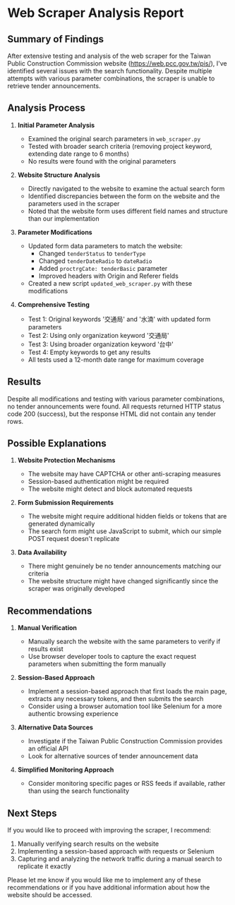 # Web Scraper Analysis Report

## Summary of Findings

After extensive testing and analysis of the web scraper for the Taiwan Public Construction Commission website (https://web.pcc.gov.tw/pis/), I've identified several issues with the search functionality. Despite multiple attempts with various parameter combinations, the scraper is unable to retrieve tender announcements.

## Analysis Process

1. **Initial Parameter Analysis**
   - Examined the original search parameters in `web_scraper.py`
   - Tested with broader search criteria (removing project keyword, extending date range to 6 months)
   - No results were found with the original parameters

2. **Website Structure Analysis**
   - Directly navigated to the website to examine the actual search form
   - Identified discrepancies between the form on the website and the parameters used in the scraper
   - Noted that the website form uses different field names and structure than our implementation

3. **Parameter Modifications**
   - Updated form data parameters to match the website:
     - Changed `tenderStatus` to `tenderType`
     - Changed `tenderDateRadio` to `dateRadio`
     - Added `proctrgCate: tenderBasic` parameter
     - Improved headers with Origin and Referer fields
   - Created a new script `updated_web_scraper.py` with these modifications

4. **Comprehensive Testing**
   - Test 1: Original keywords '交通局' and '水湳' with updated form parameters
   - Test 2: Using only organization keyword '交通局'
   - Test 3: Using broader organization keyword '台中'
   - Test 4: Empty keywords to get any results
   - All tests used a 12-month date range for maximum coverage

## Results

Despite all modifications and testing with various parameter combinations, no tender announcements were found. All requests returned HTTP status code 200 (success), but the response HTML did not contain any tender rows.

## Possible Explanations

1. **Website Protection Mechanisms**
   - The website may have CAPTCHA or other anti-scraping measures
   - Session-based authentication might be required
   - The website might detect and block automated requests

2. **Form Submission Requirements**
   - The website might require additional hidden fields or tokens that are generated dynamically
   - The search form might use JavaScript to submit, which our simple POST request doesn't replicate

3. **Data Availability**
   - There might genuinely be no tender announcements matching our criteria
   - The website structure might have changed significantly since the scraper was originally developed

## Recommendations

1. **Manual Verification**
   - Manually search the website with the same parameters to verify if results exist
   - Use browser developer tools to capture the exact request parameters when submitting the form manually

2. **Session-Based Approach**
   - Implement a session-based approach that first loads the main page, extracts any necessary tokens, and then submits the search
   - Consider using a browser automation tool like Selenium for a more authentic browsing experience

3. **Alternative Data Sources**
   - Investigate if the Taiwan Public Construction Commission provides an official API
   - Look for alternative sources of tender announcement data

4. **Simplified Monitoring Approach**
   - Consider monitoring specific pages or RSS feeds if available, rather than using the search functionality

## Next Steps

If you would like to proceed with improving the scraper, I recommend:

1. Manually verifying search results on the website
2. Implementing a session-based approach with requests or Selenium
3. Capturing and analyzing the network traffic during a manual search to replicate it exactly

Please let me know if you would like me to implement any of these recommendations or if you have additional information about how the website should be accessed.
